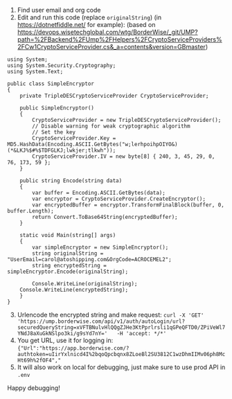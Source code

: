 1. Find user email and org code
2. Edit and run this code (replace `originalString`) (in https://dotnetfiddle.net/ for example):
(based on https://devops.wisetechglobal.com/wtg/BorderWise/_git/UMP?path=%2FBackend%2FUmp%2FHelpers%2FCryptoServiceProviders%2FCw1CryptoServiceProvider.cs&_a=contents&version=GBmaster)
```
using System;
using System.Security.Cryptography;
using System.Text;

public class SimpleEncryptor
{
    private TripleDESCryptoServiceProvider CryptoServiceProvider;

    public SimpleEncryptor()
    {
        CryptoServiceProvider = new TripleDESCryptoServiceProvider();
        // Disable warning for weak cryptographic algorithm
        // Set the key
        CryptoServiceProvider.Key = MD5.HashData(Encoding.ASCII.GetBytes("w;lerhpoihpOIYO&)(*&LKJ%$#%$TDFGLKJ;lwkjer;tlkwh"));
        CryptoServiceProvider.IV = new byte[8] { 240, 3, 45, 29, 0, 76, 173, 59 };
    }

    public string Encode(string data)
    {
        var buffer = Encoding.ASCII.GetBytes(data);
        var encryptor = CryptoServiceProvider.CreateEncryptor();
        var encryptedBuffer = encryptor.TransformFinalBlock(buffer, 0, buffer.Length);
        return Convert.ToBase64String(encryptedBuffer);
    }

    static void Main(string[] args)
    {
        var simpleEncryptor = new SimpleEncryptor();
        string originalString = "UserEmail=carol@atoshipping.com&OrgCode=ACROCEMEL2";
        string encryptedString = simpleEncryptor.Encode(originalString);

        Console.WriteLine(originalString);
	Console.WriteLine(encryptedString);
    }
}
```
3. Urlencode the encrypted string and make request: `curl -X 'GET'   'https://ump.borderwise.com/api/v1/auth/autoLogin/url?securedQueryString=xVFTBNulvHlQQgZJHe3KtPprlrsli1qGPeQFTD0/ZPiVeWl7YNdJ8aXuGkNSlpo3ki/g9sYd7nY='   -H 'accept: */*'`
4. You get URL, use it for logging in: `{"Url":"https://app.borderwise.com/?authtoken=uIirYxlnicd4I%2bqoQpcbqnx8ZLoeBl2SU3812C1wzDhmIIMv06ph8McHt69h%2fOF4","`
5. It will also work on local for debugging, just make sure to use prod API in `.env`

Happy debugging!